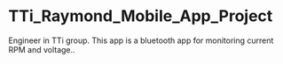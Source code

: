 # TTi_Raymond_Mobile_App_Project
Engineer in TTi group. This app is a bluetooth app for monitoring current RPM and voltage..
